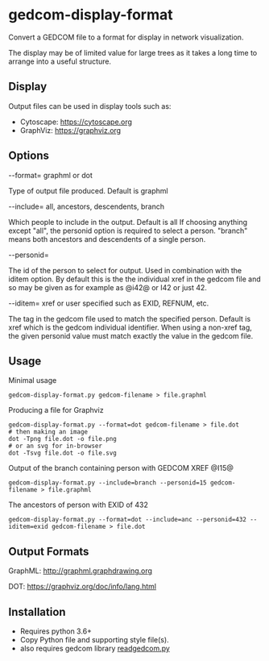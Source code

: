 # gedcom-display-format
Convert a GEDCOM file to a format for display in network visualization.

The display may be of limited value for large trees as it takes a long time to arrange into a useful structure.

## Display ##

Output files can be used in display tools such as:
- Cytoscape: https://cytoscape.org
- GraphViz: https://graphviz.org

## Options ##

--format= graphml or dot 

Type of output file produced. Default is graphml

--include= all, ancestors, descendents, branch

Which people to include in the output. Default is all
If choosing anything except "all", the personid option is required to select a person.
"branch" means both ancestors and descendents of a single person.

--personid= <id value>
  
The id of the person to select for output. Used in combination with the iditem option.
By default this is the the individual xref in the gedcom file and so may be given as for example
as @i42@ or I42 or just 42.

--iditem=  xref or user specified such as EXID, REFNUM, etc.
  
The tag in the gedcom file used to match the specified person. Default is xref which is the gedcom individual identifier.
  When using a non-xref tag, the given personid value must match exactly the value in the gedcom file.


## Usage ##

Minimal usage
```
gedcom-display-format.py gedcom-filename > file.graphml
```
Producing a file for Graphviz
```
gedcom-display-format.py --format=dot gedcom-filename > file.dot
# then making an image
dot -Tpng file.dot -o file.png
# or an svg for in-browser
dot -Tsvg file.dot -o file.svg
```
Output of the branch containing person with GEDCOM XREF @I15@
```
gedcom-display-format.py --include=branch --personid=15 gedcom-filename > file.graphml
```
The ancestors of person with EXID of 432
```
gedcom-display-format.py --format=dot --include=anc --personid=432 --iditem=exid gedcom-filename > file.dot
```

## Output Formats ##

GraphML: http://graphml.graphdrawing.org

DOT: https://graphviz.org/doc/info/lang.html

## Installation ##

- Requires python 3.6+
- Copy Python file and supporting style file(s).
- also requires gedcom library [readgedcom.py](https://github.com/johnandrea/readgedcom)
